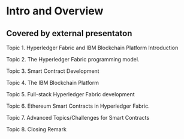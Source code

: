 # Intro and Overview

## Covered by external presentaton

Topic 1. Hyperledger Fabric and IBM Blockchain Platform Introduction

Topic 2. The Hyperledger Fabric programming model.

Topic 3. Smart Contract Development

Topic 4. The IBM Blockchain Platform

Topic 5. Full-stack Hyperledger Fabric development

Topic 6. Ethereum Smart Contracts in Hyperledger Fabric.

Topic 7. Advanced Topics/Challenges for Smart Contracts

Topic 8. Closing Remark
